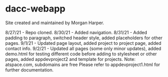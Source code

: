 # dacc-webapp

Site created and maintained by Morgan Harper.

8/27/21 - Repo cloned.
8/30/21 - Added navigation.
8/31/21 - Added padding to paragraph, switched header style, added placeholders for other pages.
9/1/21 - Updated page layout, added project to project page, added contact info.
9/2/21 - Updated all pages (some only minor updates), added demo.html for testing different code before adding to stylesheet or other pages, added appdevproject2 and template for projects.
         Note: atspace.com, subdomains are free
Please refer to appdevproject1.html for further documentation.